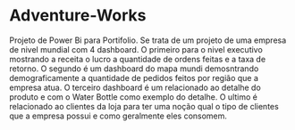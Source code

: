 # Adventure-Works
Projeto de Power Bi para Portifolio.
Se trata de um projeto de uma empresa de nivel mundial com 4 dashboard.
O primeiro para o nivel executivo mostrando a receita o lucro a quantidade de ordens feitas e a taxa de retorno.
O segundo é um dashboard do mapa mundi demosntrando demograficamente a quantidade de pedidos feitos por região que a empresa atua.
O terceiro dashboard é um relacionado ao detalhe do produto e com o Water Bottle como exemplo do detalhe.
O ultimo é relacionado ao clientes da loja para ter uma noção qual o tipo de clientes que a empresa possui e como geralmente eles consomem.
